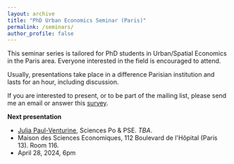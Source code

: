 ```yaml
---
layout: archive
title: "PhD Urban Economics Seminar (Paris)"
permalink: /seminars/
author_profile: false
---
```


This seminar series is tailored for PhD students in Urban/Spatial Economics in the Paris area. Everyone interested in the field is encouraged to attend.

Usually, presentations take place in a difference Parisian institution and lasts for an hour, including discussion. 

If you are interested to present, or to be part of the mailing list, please send me an email or answer this [survey](https://docs.google.com/forms/d/1w9iQOsRZdz3QmAFZgpHmkIIsCTQhglR-ykP51H5jEPY/prefill).

**Next presentation**

- [Julia Paul-Venturine](https://julia-paulventurine.github.io), Sciences Po & PSE. *TBA*. 
- Maison des Sciences Economiques, 112 Boulevard de l'Hôpital (Paris 13). Room 116.
- April 28, 2024, 6pm 

